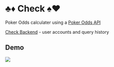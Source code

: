 # ♣️♦️ Check ♠️♥️

Poker Odds calculater using a [Poker Odds API](https://rapidapi.com/danielamitay/api/poker-odds)

[Check Backend](https://github.com/IMH51/check-server) - user accounts and query history

## Demo

![](public/assets/CheckDemo.gif)
